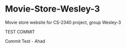 # Movie-Store-Wesley-3

Movie store website for CS-2340 project, group Wesley-3

TEST COMMIT

Commit Test - Ahad